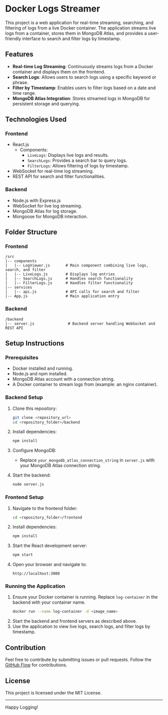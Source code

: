 # Docker Logs Streamer

This project is a web application for real-time streaming, searching, and filtering of logs from a live Docker container. The application streams live logs from a container, stores them in MongoDB Atlas, and provides a user-friendly interface to search and filter logs by timestamp.

## Features

- **Real-time Log Streaming**: Continuously streams logs from a Docker container and displays them on the frontend.
- **Search Logs**: Allows users to search logs using a specific keyword or phrase.
- **Filter by Timestamp**: Enables users to filter logs based on a date and time range.
- **MongoDB Atlas Integration**: Stores streamed logs in MongoDB for persistent storage and querying.

## Technologies Used

### Frontend
- React.js
  - Components:
    - `LiveLogs`: Displays live logs and results.
    - `SearchLogs`: Provides a search bar to query logs.
    - `FilterLogs`: Allows filtering of logs by timestamp.
- WebSocket for real-time log streaming.
- REST API for search and filter functionalities.

### Backend
- Node.js with Express.js
- WebSocket for live log streaming.
- MongoDB Atlas for log storage.
- Mongoose for MongoDB interaction.

## Folder Structure

### Frontend
```
/src
|-- components
|   |-- LogViewer.js       # Main component combining live logs, search, and filter
|   |-- LiveLogs.js        # Displays log entries
|   |-- SearchLogs.js      # Handles search functionality
|   |-- FilterLogs.js      # Handles filter functionality
|-- services
|   |-- api.js             # API calls for search and filter
|-- App.js                 # Main application entry
```

### Backend
```
/backend
|-- server.js               # Backend server handling WebSocket and REST API
```

## Setup Instructions

### Prerequisites
- Docker installed and running.
- Node.js and npm installed.
- MongoDB Atlas account with a connection string.
- A Docker container to stream logs from (example: an nginx container).

### Backend Setup
1. Clone this repository:
   ```bash
   git clone <repository_url>
   cd <repository_folder>/backend
   ```

2. Install dependencies:
   ```bash
   npm install
   ```

3. Configure MongoDB:
   - Replace `your_mongodb_atlas_connection_string` in `server.js` with your MongoDB Atlas connection string.

4. Start the backend:
   ```bash
   node server.js
   ```

### Frontend Setup
1. Navigate to the frontend folder:
   ```bash
   cd <repository_folder>/frontend
   ```

2. Install dependencies:
   ```bash
   npm install
   ```

3. Start the React development server:
   ```bash
   npm start
   ```

4. Open your browser and navigate to:
   ```
   http://localhost:3000
   ```

### Running the Application
1. Ensure your Docker container is running. Replace `log-container` in the backend with your container name.
   ```bash
   docker run --name log-container -d <image_name>
   ```
2. Start the backend and frontend servers as described above.
3. Use the application to view live logs, search logs, and filter logs by timestamp.


## Contribution
Feel free to contribute by submitting issues or pull requests. Follow the [GitHub Flow](https://guides.github.com/introduction/flow/) for contributions.

## License
This project is licensed under the MIT License.

---

Happy Logging!

